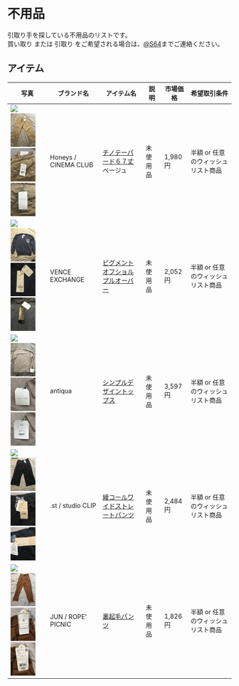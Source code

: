 # 不用品

引取り手を探している不用品のリストです。  
買い取り または 引取り をご希望される場合は、[@S64](http://s64.jp)までご連絡ください。

## アイテム

| 写真 | ブランド名 | アイテム名 | 説明 | 市場価格 | 希望取引条件 |
|------|------------|------------|------|----------|--------------|
| <img src="http://www.img-honeys-onlineshop.com/img/goods/L/5730719696_39.jpg" height="75"/> <img src="2019-03-07 14.37.07.jpg" height="75"/> <img src="2019-03-07 14.37.59.jpg" height="75"/> <img src="2019-03-07 14.38.13.jpg" height="75"/> | Honeys / CINEMA CLUB | [チノテーパード６７丈 ](https://amzn.to/2ER7M9O) ベージュ | 未使用品 | 1,980円 | <span title="990円">半額</span> or 任意のウィッシュリスト商品 |
| <img src="https://shop.r10s.jp/stylife/cabinet/item/767/p58767-01_1.jpg" height="75"/> <img src="2019-03-07 14.40.03.jpg" height="75"/> <img src="2019-03-07 14.40.09.jpg" height="75"/> <img src="2019-03-07 14.40.14.jpg" height="75"/> | VENCE EXCHANGE | [ピグメントオフショルプルオーバー](https://amzn.to/2SQLqdH) | 未使用品 | 2,052円 | <span title="1,026円">半額</span> or 任意のウィッシュリスト商品 |
| <img src="https://c.imgz.jp/699/34951699/34951699B_14_D_500.jpg" height="75"/> <img src="2019-03-07 14.42.03.jpg" height="75"/> <img src="2019-03-07 14.42.12.jpg" height="75"/> <img src="2019-03-07 14.42.15.jpg" height="75"/> | antiqua | [シンプルデザイントップス](http://zozo.jp/shop/antiqua/goods/33951699/) | 未使用品 | 3,597円 | <span title="1,798円">半額</span> or 任意のウィッシュリスト商品 |
| <img src="http://www.dot-st.com/images/studioclip/goods/itemImg280/2803465/item_2803465_main_18_b.jpg" height="75"/> <img src="2019-03-07 14.44.15.jpg" height="75"/> <img src="2019-03-07 14.44.33.jpg" height="75"/> <img src="2019-03-07 14.44.44.jpg" height="75"/> | .st / studio CLIP | [綾コールワイドストレートパンツ](http://www.dot-st.com/studioclip/disp/CSfGoodsPage_001.jsp?ITEM_CD=2803465) | 未使用品 | 2,484円 | <span title="1,242円">半額</span> or 任意のウィッシュリスト商品 |
| <img src="https://img08.magaseek.com/images/item/20181023/501383117025.jpg" height="75"/> <img src="2019-03-07 14.46.15.jpg" height="75"/> <img src="2019-03-07 14.46.36.jpg" height="75"/> <img src="2019-03-07 14.46.43.jpg" height="75"/> | JUN / ROPE' PICNIC | [裏起毛パンツ](https://amzn.to/2TqUGKM) | 未使用品 | 1,826円 | <span title="913円">半額</span> or 任意のウィッシュリスト商品 |
